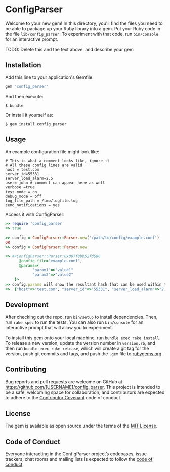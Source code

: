 # ConfigParser

Welcome to your new gem! In this directory, you'll find the files you need to be able to package up your Ruby library into a gem. Put your Ruby code in the file `lib/config_parser`. To experiment with that code, run `bin/console` for an interactive prompt.

TODO: Delete this and the text above, and describe your gem

## Installation

Add this line to your application's Gemfile:

```ruby
gem 'config_parser'
```

And then execute:

    $ bundle

Or install it yourself as:

    $ gem install config_parser

## Usage

An example configuration file might look like:

```
# This is what a comment looks like, ignore it
# All these config lines are valid
host = test.com
server_id=55331
server_load_alarm=2.5
user= john # comment can appear here as well
verbose =true
test_mode = on
debug_mode = off
log_file_path = /tmp/logfile.log
send_notifications = yes
```
Access it with ConfigParser:
```ruby
>> require 'config_parser'
=> true

>> config = ConfigParser::Parser.new('/path/to/config/example.conf')
OR
>> config = ConfigParser::Parser.new

=> #<ConfigParser::Parser:0x007f8bb52fd580
      @config_file="example.conf",
      @params={
            "param1"=>"value1"
            "param2"=>"value2"
    }>
>> config.params will show the resultant hash that can be used within the application
=>  {"host"=>"test.com", "server_id"=>"55331", "server_load_alarm"=>"2.5", "user"=>"john", "verbose"=>"true", "test_mode"=>"on", "debug_mode"=>"off", "log_file_path"=>"/tmp/logfile.log", "send_notifications"=>"yes"}
```

## Development

After checking out the repo, run `bin/setup` to install dependencies. Then, run `rake spec` to run the tests. You can also run `bin/console` for an interactive prompt that will allow you to experiment.

To install this gem onto your local machine, run `bundle exec rake install`. To release a new version, update the version number in `version.rb`, and then run `bundle exec rake release`, which will create a git tag for the version, push git commits and tags, and push the `.gem` file to [rubygems.org](https://rubygems.org).

## Contributing

Bug reports and pull requests are welcome on GitHub at https://github.com/[USERNAME]/config_parser. This project is intended to be a safe, welcoming space for collaboration, and contributors are expected to adhere to the [Contributor Covenant](http://contributor-covenant.org) code of conduct.

## License

The gem is available as open source under the terms of the [MIT License](https://opensource.org/licenses/MIT).

## Code of Conduct

Everyone interacting in the ConfigParser project’s codebases, issue trackers, chat rooms and mailing lists is expected to follow the [code of conduct](https://github.com/[USERNAME]/config_parser/blob/master/CODE_OF_CONDUCT.md).
